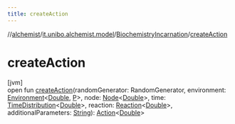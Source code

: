 ```yaml
---
title: createAction
---
```

//[alchemist](../../../index.html)/[it.unibo.alchemist.model](../index.html)/[BiochemistryIncarnation](index.html)/[createAction](create-action.html)



# createAction



[jvm]\
open fun [createAction](create-action.html)(randomGenerator: RandomGenerator, environment: [Environment](../../it.unibo.alchemist.model.interfaces/-environment/index.html)<[Double](https://docs.oracle.com/javase/8/docs/api/java/lang/Double.html), [P](index.html)>, node: [Node](../../it.unibo.alchemist.model.interfaces/-node/index.html)<[Double](https://docs.oracle.com/javase/8/docs/api/java/lang/Double.html)>, time: [TimeDistribution](../../it.unibo.alchemist.model.interfaces/-time-distribution/index.html)<[Double](https://docs.oracle.com/javase/8/docs/api/java/lang/Double.html)>, reaction: [Reaction](../../it.unibo.alchemist.model.interfaces/-reaction/index.html)<[Double](https://docs.oracle.com/javase/8/docs/api/java/lang/Double.html)>, additionalParameters: [String](https://docs.oracle.com/javase/8/docs/api/java/lang/String.html)): [Action](../../it.unibo.alchemist.model.interfaces/-action/index.html)<[Double](https://docs.oracle.com/javase/8/docs/api/java/lang/Double.html)>




